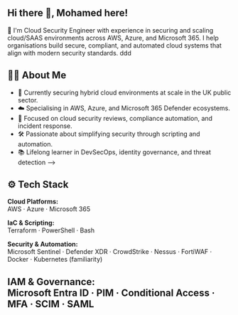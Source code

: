 ## Hi there 👋, Mohamed here!
🚀 I'm Cloud Security Engineer with experience in securing and scaling cloud/SAAS environments across AWS, Azure, and Microsoft 365. I help organisations build secure, compliant, and automated cloud systems that align with modern security standards. ddd

## 👨‍💻 About Me
- 💼 Currently securing hybrid cloud environments at scale in the UK public sector. 
- ☁️ Specialising in AWS, Azure, and Microsoft 365 Defender ecosystems.
- 🔐 Focused on cloud security reviews, compliance automation, and incident response. 
- 🛠️ Passionate about simplifying security through scripting and automation.
- 📚 Lifelong learner in DevSecOps, identity governance, and threat detection
-->

## ⚙️ Tech Stack
**Cloud Platforms:**  
AWS · Azure · Microsoft 365

**IaC & Scripting:**  
Terraform · PowerShell · Bash 

**Security & Automation:**  
Microsoft Sentinel · Defender XDR · CrowdStrike · Nessus · FortiWAF · Docker · Kubernetes (familiarity)

**IAM & Governance:**  
Microsoft Entra ID · PIM · Conditional Access · MFA · SCIM · SAML
---
